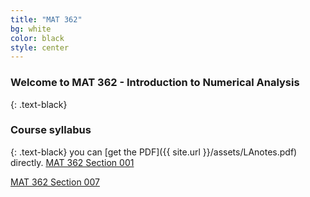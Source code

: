 ```yaml
---
title: "MAT 362"
bg: white
color: black
style: center
---
```


### **Welcome to MAT 362 - Introduction to Numerical Analysis**
{: .text-black}

<span class="fa-stack subtlecircle" style="font-size:100px; background:rgba(255,166,0,0.1)">
  <i class="fa fa-circle fa-stack-2x text-white"></i>
  <i class="fa fa-university fa-stack-1x text-blue"></i>
</span>


### **Course syllabus**
{: .text-black}
you can [get the PDF]({{ site.url }}/assets/LAnotes.pdf) directly.
[MAT 362 Section 001](/assets/LAnotes.pdf)

[MAT 362 Section 007](/assets/LAnotes.pdf)
